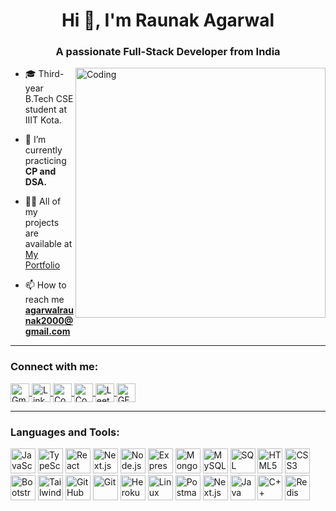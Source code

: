 <h1 align="center">Hi 👋, I'm Raunak Agarwal</h1>
<h3 align="center">A passionate Full-Stack Developer from India</h3>

<img align="right" alt="Coding" width="400" src="https://miro.medium.com/v2/resize:fit:640/format:webp/1*um19N_oeTKlmrHMov0O5bA.gif">

- 🎓 Third-year B.Tech CSE student at IIIT Kota.

- 🌱 I’m currently practicing **CP and DSA.**

- 👨‍💻 All of my projects are available at [My Portfolio](https://raunakkkkk.github.io/Portfolio-Website/)

- 📫 How to reach me **agarwalraunak2000@gmail.com**

---

<h3 align="left">Connect with me:</h3>
<p align="left">
  <a href="mailto:agarwalraunak2000@gmail.com" target="blank">
    <img align="center" src="https://img.icons8.com/color/48/gmail--v1.png" alt="Gmail" width="30" height="30" />
  </a>
  <a href="https://linkedin.com/in/raunak-agarwal-397467257" target="blank">
    <img align="center" src="https://img.icons8.com/color/48/linkedin.png" alt="LinkedIn" width="30" height="30" />
  </a>
<a href="https://www.codechef.com/users/raunakkk" target="blank">
  <img align="center" src="https://cdn.codechef.com/images/cc-logo.svg" alt="CodeChef" width="30" height="30" />
</a>

  <a href="https://codeforces.com/profile/agarwalraunak2000" target="blank">
    <img align="center" src="https://img.icons8.com/external-tal-revivo-color-tal-revivo/24/external-codeforces-programming-competitions-and-contests-programming-community-logo-color-tal-revivo.png" alt="Codeforces" width="30" height="30" />
  </a>
  <a href="https://www.leetcode.com/agarwalraunak2000" target="blank">
    <img align="center" src="https://img.icons8.com/external-tal-revivo-shadow-tal-revivo/24/external-level-up-your-coding-skills-and-quickly-land-a-job-logo-shadow-tal-revivo.png" alt="Leetcode" width="30" height="30" />
  </a>
  <a href="https://auth.geeksforgeeks.org/user/agarwalra4a9t" target="blank">
    <img align="center" src="https://img.icons8.com/color/48/GeeksforGeeks.png" alt="GFG" width="30" height="30" />
  </a>
</p>

---

<h3 align="left">Languages and Tools:</h3>
<p align="left">
  <img src="https://img.icons8.com/color/48/javascript--v1.png" alt="JavaScript" width="40" height="40"/>
  <img src="https://img.icons8.com/color/48/typescript.png" alt="TypeScript" width="40" height="40"/>
  <img src="https://img.icons8.com/color/48/react-native.png" alt="React" width="40" height="40"/>
  
  <!-- Updated Next.js logo -->
  <img src="https://cdn.worldvectorlogo.com/logos/next-js.svg" alt="Next.js" width="40" height="40"/>

  <img src="https://img.icons8.com/fluency/48/node-js.png" alt="Node.js" width="40" height="40"/>

  <!-- Updated Express.js logo -->
  <img src="https://cdn.worldvectorlogo.com/logos/express-109.svg" alt="Express.js" width="40" height="40"/>

  <img src="https://img.icons8.com/color/48/mongodb.png" alt="MongoDB" width="40" height="40"/>
  <img src="https://img.icons8.com/color/48/mysql-logo.png" alt="MySQL" width="40" height="40"/>
  <img src="https://img.icons8.com/external-soft-fill-juicy-fish/60/external-sql-coding-and-development-soft-fill-soft-fill-juicy-fish.png" alt="SQL" width="40" height="40"/>
  <img src="https://img.icons8.com/color/48/html-5--v1.png" alt="HTML5" width="40" height="40"/>
  <img src="https://img.icons8.com/color/48/css3.png" alt="CSS3" width="40" height="40"/>
  <img src="https://img.icons8.com/color/48/bootstrap.png" alt="Bootstrap" width="40" height="40"/>
  <img src="https://img.icons8.com/color/48/tailwindcss.png" alt="Tailwind CSS" width="40" height="40"/>
  <img src="https://img.icons8.com/ios/50/github.png" alt="GitHub" width="40" height="40"/>
  <img src="https://img.icons8.com/color/48/git.png" alt="Git" width="40" height="40"/>
  <img src="https://img.icons8.com/color/48/heroku.png" alt="Heroku" width="40" height="40"/>
  <img src="https://img.icons8.com/color/48/linux.png" alt="Linux" width="40" height="40"/>

  <!-- Updated Postman logo -->
  <img src="https://cdn.worldvectorlogo.com/logos/postman.svg" alt="Postman" width="40" height="40"/>
  <img src="https://upload.wikimedia.org/wikipedia/commons/8/8e/Nextjs-logo.svg" alt="Next.js" width="40" height="40" />

  <img src="https://img.icons8.com/color/48/java-coffee-cup-logo.png" alt="Java" width="40" height="40"/>
  <img src="https://img.icons8.com/color/48/c-plus-plus-logo.png" alt="C++" width="40" height="40"/>
  <img src="https://img.icons8.com/ios/50/redis.png" alt="Redis" width="40" height="40"/>
</p>

